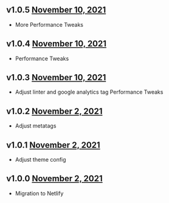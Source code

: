 v1.0.5 [November 10, 2021](https://github.com/lando/website/releases/tag/v1.0.5)
------------------------

* More Performance Tweaks

v1.0.4 [November 10, 2021](https://github.com/lando/website/releases/tag/v1.0.4)
------------------------

* Performance Tweaks

v1.0.3 [November 10, 2021](https://github.com/lando/website/releases/tag/v1.0.3)
------------------------

* Adjust linter and google analytics tag Performance Tweaks

v1.0.2 [November 2, 2021](https://github.com/lando/website/releases/tag/v1.0.2)
------------------------

* Adjust metatags

v1.0.1 [November 2, 2021](https://github.com/lando/website/releases/tag/v1.0.1)
------------------------

* Adjust theme config

v1.0.0 [November 2, 2021](https://github.com/lando/website/releases/tag/v1.0.0)
------------------------

* Migration to Netlify
